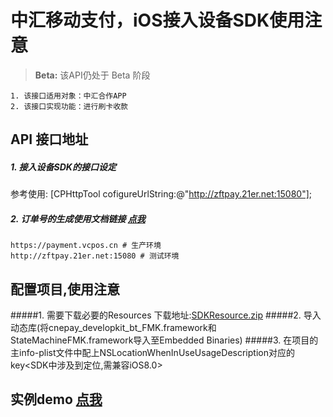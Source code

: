 # 中汇移动支付，iOS接入设备SDK使用注意
> **Beta:**
> 该API仍处于 Beta 阶段

```
1. 该接口适用对象：中汇合作APP
2. 该接口实现功能：进行刷卡收款
```

## API 接口地址

##### 1. 接入设备SDK的接口设定
参考使用:
[CPHttpTool cofigureUrlString:@"http://zftpay.21er.net:15080"];

##### 2. 订单号的生成使用文档链接 [点我](https://github.com/tangye1234/sdk-doc/blob/master/User%20API.md)

```
https://payment.vcpos.cn # 生产环境
http://zftpay.21er.net:15080 # 测试环境

```

## 配置项目,使用注意

#####1. 需要下载必要的Resources 下载地址:[SDKResource.zip](https://codeload.github.com/cqhcqhcqh/SDKResources/zip/master)
#####2. 导入动态库(将cnepay_developkit_bt_FMK.framework和StateMachineFMK.framework导入至Embedded Binaries)
#####3. 在项目的主info-plist文件中配上NSLocationWhenInUseUsageDescription对应的key<SDK中涉及到定位,需兼容iOS8.0>


## 实例demo [点我](https://github.com/cqhcqhcqh/HowToUse)


